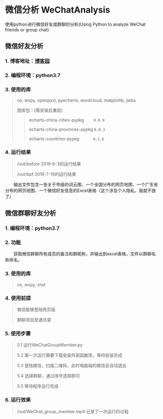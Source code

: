 # 微信分析 WeChatAnalysis

使用python进行微信好友或群聊的分析(Using Python to analyze WeChat friends or group chat)

## 微信好友分析

### 1. 博客地址：[博客园](https://www.cnblogs.com/bpf-1024/p/10962332.html)

### 2. 编程环境：python3.7

### 3. 使用的库

> os, wxpy, openpyxl, pyecharts, wordcloud, matplotlib, jieba
>
> 图库包：(需安装后重启)
> > echarts-china-cities-pypkg&emsp;&emsp; `0.0.9`
> >
> > echarts-china-provinces-pypkg `0.0.3`
> >
> > echarts-countries-pypkg&emsp;&emsp;&emsp; `0.1.6`

### 4. 运行结果

> /out/before 2019-6-3的运行结果
>
> /out/bpf    2019-7-19的运行结果

&emsp;&emsp;输出文件包含一张关于市级的词云图、一个全国分布的网页地图、一个广东省分布的网页地图、一个微信好友信息的Excel表格（这个涉及个人隐私，我就不放了）

## 微信群聊好友分析

### 1. 编程环境：python3.7

### 2. 功能
&emsp;&emsp;获取微信群聊所有成员的备注和群昵称，并输出到excel表格，文件以群聊名称命名。

### 3. 使用的库

> os, wxpy, xlwt

### 4. 使用前提

> 微信能够登陆网页版
>
> 群聊添加至通讯录

### 5. 使用步骤

> 5.1 运行WeChatGroupMember.py
>
> 5.2 第一次运行需要下载安装外部函数库，等待安装完成
>
> 5.3 登陆微信，扫描二维码，此时电脑端的微信会自动退出
>
> 5.4 选择群聊，通过序号选择即可
>
> 5.5 等待程序运行完成

### 6. 运行效果

> /out/WeChat_group_member.mp4 记录了一次运行的过程
